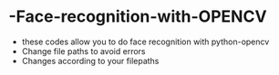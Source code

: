 # -Face-recognition-with-OPENCV
* these codes allow you to do face recognition with python-opencv
* Change file paths to avoid errors 
* Changes according to your filepaths
